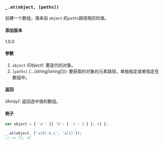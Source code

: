 ### `_.at(object, [paths])`[​](#_atobject-paths "_atobject-paths的直接链接")

创建一个数组，值来自 `object` 的`paths`路径相应的值。

#### 添加版本

1.0.0

#### 参数

1.  `object` _(Object)_: 要迭代的对象。
2.  `[paths]` _(...(string|string\[\]))_: 要获取的对象的元素路径，单独指定或者指定在数组中。

#### 返回

_(Array)_: 返回选中值的数组。

#### 例子

```js
var object = { 'a': [{ 'b': { 'c': 3 } }, 4] };
 
_.at(object, ['a[0].b.c', 'a[1]']);
// => [3, 4]

```